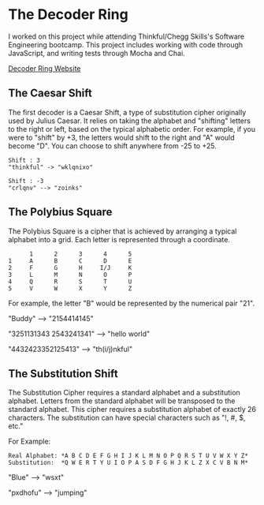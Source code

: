 # The Decoder Ring
I worked on this project while attending Thinkful/Chegg Skills's Software Engineering bootcamp. 
This project includes working with code through JavaScript, and writing tests through Mocha and Chai.

[Decoder Ring Website](https://noladodd.github.io/Decoder-Ring/)

## The Caesar Shift
The first decoder is a Caesar Shift, a type of substitution cipher originally used by Julius Caesar. 
It relies on taking the alphabet and "shifting" letters to the right or left, based on the typical alphabetic order.
For example, if you were to "shift" by +3, the letters would shift to the right and "A" would become "D". 
You can choose to shift anywhere from -25 to +25.
```
Shift : 3
"thinkful" -> "wklqnixo"
```
```
Shift : -3
"crlqnv" --> "zoinks"
```

## The Polybius Square
The Polybius Square is a cipher that is achieved by arranging a typical alphabet into a grid. 
Each letter is represented through a coordinate. 
```
      1      2      3      4      5 
1     A      B      C      D      E
2     F      G      H     I/J     K
3     L      M      N      O      P
4     Q      R      S      T      U
5     V      W      X      Y      Z    
```
For example, the letter "B" would be represented by the numerical pair "21".

"Buddy"  --> "2154414145"

"3251131343 2543241341" --> "hello world"

"4432423352125413" --> "th(i/j)nkful"


## The Substitution Shift

The Substitution Cipher requires a standard alphabet and a substitution alphabet. 
Letters from the standard alphabet will be transposed to the standard alphabet. 
This cipher requires a substitution alphabet of exactly 26 characters.
The substitution can have special characters such as "!, #, $, etc."

For Example: 
```
Real Alphabet: *A B C D E F G H I J K L M N O P Q R S T U V W X Y Z*
Substitution:  *Q W E R T Y U I O P A S D F G H J K L Z X C V B N M*
```

"Blue" --> "wsxt"

"pxdhofu" --> "jumping"

